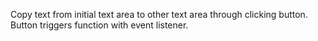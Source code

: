 Copy text from initial text area to other text area through clicking button. Button triggers function with event listener.
